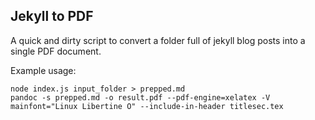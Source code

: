 ## Jekyll to PDF

A quick and dirty script to convert a folder full of jekyll blog posts into a single PDF document.

Example usage:

```
node index.js input_folder > prepped.md
pandoc -s prepped.md -o result.pdf --pdf-engine=xelatex -V mainfont="Linux Libertine O" --include-in-header titlesec.tex
```